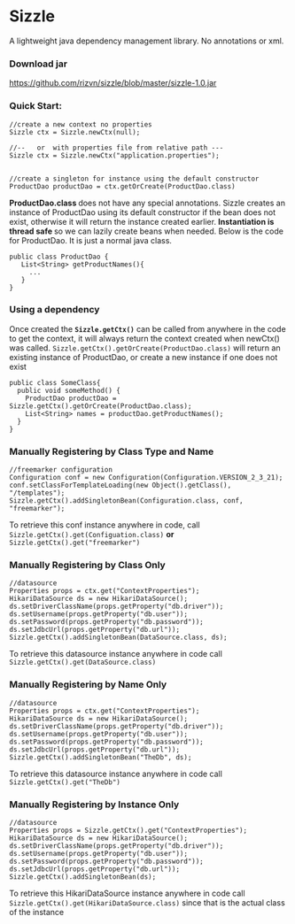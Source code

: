 Sizzle
======

A lightweight java dependency management library. No annotations or xml.

### Download jar
https://github.com/rizvn/sizzle/blob/master/sizzle-1.0.jar

### Quick Start:

    //create a new context no properties
    Sizzle ctx = Sizzle.newCtx(null);

    //--   or  with properties file from relative path ---
    Sizzle ctx = Sizzle.newCtx("application.properties");


    //create a singleton for instance using the default constructor
    ProductDao productDao = ctx.getOrCreate(ProductDao.class)

<strong>ProductDao.class </strong> does not have any special annotations. Sizzle creates an instance of ProductDao using its default constructor if the bean does not exist, otherwise it will return the instance created earlier. <b>Instantiation is thread safe </b> so we can lazily create beans when needed.  Below is the code for ProductDao. It is just a normal java class.

    public class ProductDao {
       List<String> getProductNames(){
         ...
       }
    }

### Using a dependency
Once created the <b><code>Sizzle.getCtx()</code></b> can be called from anywhere in the code to get the context, it will always return the context created when newCtx() was called. <code>Sizzle.getCtx().getOrCreate(ProductDao.class)</code> will return an existing instance of ProductDao, or create a new instance if one does not exist

    public class SomeClass{
      public void someMethod() {
        ProductDao productDao = Sizzle.getCtx().getOrCreate(ProductDao.class);
        List<String> names = productDao.getProductNames();
      }
    }

### Manually Registering by Class Type and Name
    //freemarker configuration
    Configuration conf = new Configuration(Configuration.VERSION_2_3_21);
    conf.setClassForTemplateLoading(new Object().getClass(), "/templates");
    Sizzle.getCtx().addSingletonBean(Configuration.class, conf, "freemarker");

To retrieve this conf instance anywhere in code, call
 <code> Sizzle.getCtx().get(Configuation.class)</code> <b>or</b> <code>Sizzle.getCtx().get("freemarker") </code>


### Manually Registering by Class Only
    //datasource
    Properties props = ctx.get("ContextProperties");
    HikariDataSource ds = new HikariDataSource();
    ds.setDriverClassName(props.getProperty("db.driver"));
    ds.setUsername(props.getProperty("db.user"));
    ds.setPassword(props.getProperty("db.password"));
    ds.setJdbcUrl(props.getProperty("db.url"));
    Sizzle.getCtx().addSingletonBean(DataSource.class, ds);

To retrieve this datasource instance anywhere in code call
 <code> Sizzle.getCtx().get(DataSource.class)</code>

### Manually Registering by Name Only
    //datasource
    Properties props = ctx.get("ContextProperties");
    HikariDataSource ds = new HikariDataSource();
    ds.setDriverClassName(props.getProperty("db.driver"));
    ds.setUsername(props.getProperty("db.user"));
    ds.setPassword(props.getProperty("db.password"));
    ds.setJdbcUrl(props.getProperty("db.url"));
    Sizzle.getCtx().addSingletonBean("TheDb", ds);

To retrieve this datasource instance anywhere in code call
 <code> Sizzle.getCtx().get("TheDb")</code>

### Manually Registering by Instance Only
    //datasource
    Properties props = Sizzle.getCtx().get("ContextProperties");
    HikariDataSource ds = new HikariDataSource();
    ds.setDriverClassName(props.getProperty("db.driver"));
    ds.setUsername(props.getProperty("db.user"));
    ds.setPassword(props.getProperty("db.password"));
    ds.setJdbcUrl(props.getProperty("db.url"));
    Sizzle.getCtx().addSingletonBean(ds);

To retrieve this HikariDataSource instance anywhere in code call
 <code> Sizzle.getCtx().get(HikariDataSource.class)</code> since that is the actual class of the instance

